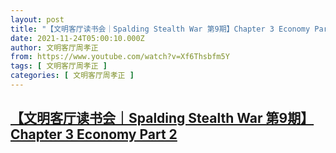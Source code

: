 ```yaml
---
layout: post
title: "【文明客厅读书会｜Spalding Stealth War 第9期】Chapter 3 Economy Part 2"
date: 2021-11-24T05:00:10.000Z
author: 文明客厅周孝正
from: https://www.youtube.com/watch?v=Xf6Thsbfm5Y
tags: [ 文明客厅周孝正 ]
categories: [ 文明客厅周孝正 ]
---
```

<!--1637730010000-->
[【文明客厅读书会｜Spalding Stealth War 第9期】Chapter 3 Economy Part 2](https://www.youtube.com/watch?v=Xf6Thsbfm5Y)
------

<div>

</div>
